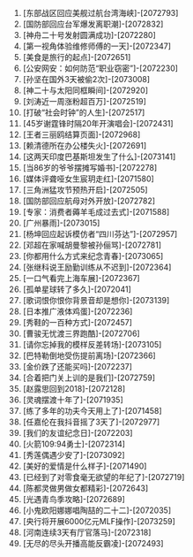 
1. [东部战区回应美舰过航台湾海峡]-[2072793]
1. [国防部回应台军爆发离职潮]-[2072832]
1. [神舟二十号发射圆满成功]-[2072280]
1. [第一视角体验维修师傅的一天]-[2072347]
1. [美食是旅行的起点]-[2072651]
1. [公安网安：如何防范“职业窃密”]-[2072230]
1. [孙坚在国外3天被偷2次]-[2073008]
1. [神二十与太阳同框瞬间]-[2072920]
1. [刘涛近一周涨粉超百万]-[2072519]
1. [打破“社会时钟”的人生]-[2072517]
1. [45岁谢霆锋时隔20年开演唱会]-[2072431]
1. [王者三丽鸥结算页面]-[2072968]
1. [赖清德所在办公楼失火]-[2072691]
1. [这两天印度巴基斯坦发生了什么]-[2073141]
1. [当86岁的爷爷摆摊写婚书]-[2072278]
1. [媒体评聋哑女生宸玥走红]-[2071580]
1. [三角洲猛攻节预热开启]-[2072505]
1. [国防部回应航母对外开放]-[2072782]
1. [专家：消费者薅羊毛成过去式]-[2071588]
1. [广州暴雨]-[2073015]
1. [杨坤回应起诉模仿者“四川芬达”]-[2072957]
1. [邓超在家喊胡曼黎被孙俪骂]-[2072781]
1. [你都用什么方式来纪念青春]-[2073065]
1. [张继科说王励勤训练从不迟到]-[2072364]
1. [一口气看完上海车展]-[2072367]
1. [孤单星球转了多久]-[2072041]
1. [歌词恨你恨你背景音却是想你]-[2073139]
1. [日本推广液体鸡蛋]-[2072236]
1. [秀鞋的一百种方式]-[2072457]
1. [曹骏无忧渡三界跑酷]-[2072706]
1. [请你忘掉我的模样反差转场]-[2073105]
1. [巴特勒倒地受伤提前离场]-[2072366]
1. [金价跌了还能买吗]-[2072237]
1. [合着把门关上训的是我们]-[2072759]
1. [赵露思回到2018]-[2072128]
1. [灵魂摆渡十年了]-[2071935]
1. [练了多年的功夫今天用上了]-[2071458]
1. [任嘉伦在我抖音摇了3天了]-[2072977]
1. [我们的友谊纪念日]-[2072203]
1. [火箭109:94勇士]-[2072314]
1. [秀莲偶遇少安了]-[2073092]
1. [美好的爱情是什么样子]-[2071490]
1. [已经到了对零食毫无欲望的年纪了]-[2072719]
1. [陈都灵做男做女都精彩]-[2072643]
1. [光遇青鸟季攻略]-[2072689]
1. [小鬼欧阳娜娜唱陶喆的二十二]-[2072035]
1. [央行将开展6000亿元MLF操作]-[2073259]
1. [河南连续3天有厅官落马]-[2072318]
1. [无尽的尽头开播高能反霸凌]-[2072493]